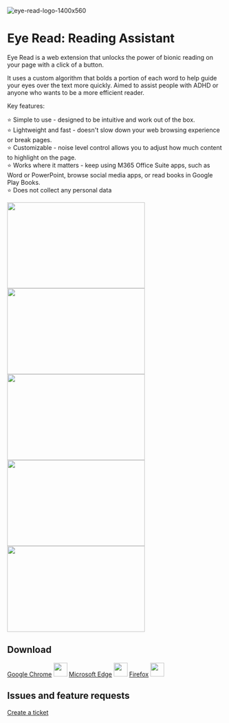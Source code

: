 
![eye-read-logo-1400x560](https://github.com/Eye-Read/EyeRead/assets/131948786/ecd9c5ed-7bde-4776-8e5b-e2a58bd79d85)


# Eye Read: Reading Assistant

Eye Read is a web extension that unlocks the power of bionic reading on your page with a click of a button.

It uses a custom algorithm that bolds a portion of each word to help guide your eyes over the text more quickly. Aimed to assist people with ADHD or anyone who wants to be a more efficient reader.

Key features:

⭐️ Simple to use - designed to be intuitive and work out of the box.<br>
⭐️ Lightweight and fast - doesn't slow down your web browsing experience or break pages.<br>
⭐️ Customizable - noise level control allows you to adjust how much content to highlight on the page.<br>
⭐️ Works where it matters - keep using M365 Office Suite apps, such as Word or PowerPoint, browse social media apps, or read books in Google Play Books. <br>
⭐️ Does not collect any personal data<br>

<img src="https://github.com/Eye-Read/EyeRead/assets/131948786/4a9b8601-da49-4a4c-a237-1daa9c872df1" width="320" height="200"></img>
<img src="https://github.com/Eye-Read/EyeRead/assets/131948786/0acc8a3b-8b2c-4b7f-b890-d695d4c974d8" width="320" height="200"></img>
<img src="https://github.com/Eye-Read/EyeRead/assets/131948786/cc96431a-5234-4a3f-9051-0f0d0b373001" width="320" height="200"></img>
<img src="https://github.com/Eye-Read/EyeRead/assets/131948786/36df7846-be5d-4477-a2a8-c9f6cbd39ad3" width="320" height="200"></img>
<img src="https://github.com/Eye-Read/EyeRead/assets/131948786/39fc9102-6150-449d-8802-c9663663597f" width="320" height="200"></img>

## Download

[Google Chrome](https://chrome.google.com/webstore/detail/eye-read-reading-assistan/nimilnpomamlmmnnmijddgbfhabbokkk) <img src="https://github.com/Eye-Read/EyeRead/assets/131948786/9c32bb18-c335-4422-83f2-a4ba81264abb" width="32" height="32"></img>
[Microsoft Edge](https://microsoftedge.microsoft.com/addons/detail/eye-read-reading-assista/bmgncecogedpfadgmfphahoaihipbblj) <img src="https://github.com/Eye-Read/EyeRead/assets/131948786/6de1bf45-37a0-4a53-9728-80a63b6f7cac" width="32" height="32"></img>
[Firefox](https://addons.mozilla.org/firefox/addon/eye-read-reading-assistant/) <img src="https://github.com/Eye-Read/EyeRead/assets/131948786/706c2b15-950b-4fd3-82a6-24f8ad93e367" width="32" height="32"></img>

## Issues and feature requests
[Create a ticket](https://github.com/Eye-Read/EyeRead/issues)
